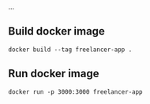 ...

## Build docker image

```shell
docker build --tag freelancer-app .
```

## Run docker image

```shell
docker run -p 3000:3000 freelancer-app
```
